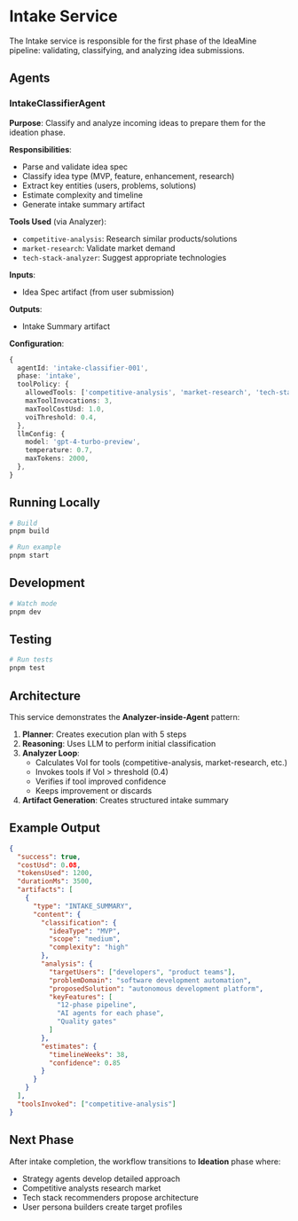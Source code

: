# Intake Service

The Intake service is responsible for the first phase of the IdeaMine pipeline: validating, classifying, and analyzing idea submissions.

## Agents

### IntakeClassifierAgent

**Purpose**: Classify and analyze incoming ideas to prepare them for the ideation phase.

**Responsibilities**:
- Parse and validate idea spec
- Classify idea type (MVP, feature, enhancement, research)
- Extract key entities (users, problems, solutions)
- Estimate complexity and timeline
- Generate intake summary artifact

**Tools Used** (via Analyzer):
- `competitive-analysis`: Research similar products/solutions
- `market-research`: Validate market demand
- `tech-stack-analyzer`: Suggest appropriate technologies

**Inputs**:
- Idea Spec artifact (from user submission)

**Outputs**:
- Intake Summary artifact

**Configuration**:
```typescript
{
  agentId: 'intake-classifier-001',
  phase: 'intake',
  toolPolicy: {
    allowedTools: ['competitive-analysis', 'market-research', 'tech-stack-analyzer'],
    maxToolInvocations: 3,
    maxToolCostUsd: 1.0,
    voiThreshold: 0.4,
  },
  llmConfig: {
    model: 'gpt-4-turbo-preview',
    temperature: 0.7,
    maxTokens: 2000,
  },
}
```

## Running Locally

```bash
# Build
pnpm build

# Run example
pnpm start
```

## Development

```bash
# Watch mode
pnpm dev
```

## Testing

```bash
# Run tests
pnpm test
```

## Architecture

This service demonstrates the **Analyzer-inside-Agent** pattern:

1. **Planner**: Creates execution plan with 5 steps
2. **Reasoning**: Uses LLM to perform initial classification
3. **Analyzer Loop**:
   - Calculates VoI for tools (competitive-analysis, market-research, etc.)
   - Invokes tools if VoI > threshold (0.4)
   - Verifies if tool improved confidence
   - Keeps improvement or discards
4. **Artifact Generation**: Creates structured intake summary

## Example Output

```json
{
  "success": true,
  "costUsd": 0.08,
  "tokensUsed": 1200,
  "durationMs": 3500,
  "artifacts": [
    {
      "type": "INTAKE_SUMMARY",
      "content": {
        "classification": {
          "ideaType": "MVP",
          "scope": "medium",
          "complexity": "high"
        },
        "analysis": {
          "targetUsers": ["developers", "product teams"],
          "problemDomain": "software development automation",
          "proposedSolution": "autonomous development platform",
          "keyFeatures": [
            "12-phase pipeline",
            "AI agents for each phase",
            "Quality gates"
          ]
        },
        "estimates": {
          "timelineWeeks": 38,
          "confidence": 0.85
        }
      }
    }
  ],
  "toolsInvoked": ["competitive-analysis"]
}
```

## Next Phase

After intake completion, the workflow transitions to **Ideation** phase where:
- Strategy agents develop detailed approach
- Competitive analysts research market
- Tech stack recommenders propose architecture
- User persona builders create target profiles
